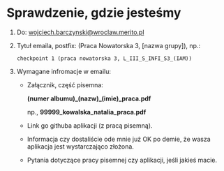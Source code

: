 # Sprawdzenie, gdzie jesteśmy

1. Do: wojciech.barczynski@wroclaw.merito.pl
2. Tytuł emaila, postfix: (Praca Nowatorska 3, [nazwa grupy]), np.:

   `checkpoint 1 (praca nowatorska 3, L_III_S_INFI_S3_(IAM))`

3. Wymagane infromacje w emailu:

   - Załącznik, część pisemna:

     **(numer albumu)\_(nazw)\_(imie)\_praca.pdf**

     np., **99999_kowalska_natalia_praca.pdf**

   - Link go githuba aplikacji (z pracą pisemną).

   - Informacja czy dostaliście ode mnie już OK po demie, że wasza aplikacja jest wystarczająco złożona.

   - Pytania dotyczące pracy pisemnej czy aplikacji, jeśli jakieś macie.
